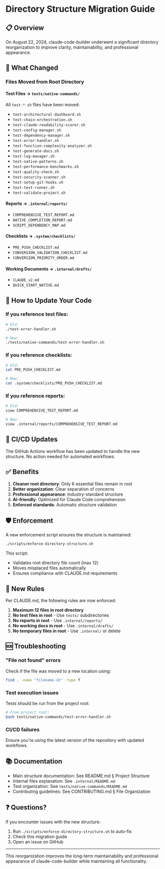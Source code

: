 # Directory Structure Migration Guide

## 📋 Overview

On August 22, 2024, claude-code-builder underwent a significant directory reorganization to improve clarity, maintainability, and professional appearance.

## 🔄 What Changed

### Files Moved from Root Directory

#### Test Files → `tests/native-commands/`
All `test-*.sh` files have been moved:
- `test-architectural-dashboard.sh`
- `test-chain-orchestration.sh`
- `test-claude-readability-scorer.sh`
- `test-config-manager.sh`
- `test-dependency-manager.sh`
- `test-error-handler.sh`
- `test-function-complexity-analyzer.sh`
- `test-generate-docs.sh`
- `test-log-manager.sh`
- `test-native-patterns.sh`
- `test-performance-benchmarks.sh`
- `test-quality-check.sh`
- `test-security-scanner.sh`
- `test-setup-git-hooks.sh`
- `test-test-runner.sh`
- `test-validate-project.sh`

#### Reports → `.internal/reports/`
- `COMPREHENSIVE_TEST_REPORT.md`
- `NATIVE_COMPLETION_REPORT.md`
- `SCRIPT_DEPENDENCY_MAP.md`

#### Checklists → `.system/checklists/`
- `PRE_PUSH_CHECKLIST.md`
- `CONVERSION_VALIDATION_CHECKLIST.md`
- `CONVERSION_PRIORITY_ORDER.md`

#### Working Documents → `.internal/drafts/`
- `CLAUDE_v2.md`
- `QUICK_START_NATIVE.md`

## 🔧 How to Update Your Code

### If you reference test files:
```bash
# Old:
./test-error-handler.sh

# New:
./tests/native-commands/test-error-handler.sh
```

### If you reference checklists:
```bash
# Old:
cat PRE_PUSH_CHECKLIST.md

# New:
cat .system/checklists/PRE_PUSH_CHECKLIST.md
```

### If you reference reports:
```bash
# Old:
view COMPREHENSIVE_TEST_REPORT.md

# New:
view .internal/reports/COMPREHENSIVE_TEST_REPORT.md
```

## 🚀 CI/CD Updates

The GitHub Actions workflow has been updated to handle the new structure. No action needed for automated workflows.

## ✅ Benefits

1. **Cleaner root directory**: Only 6 essential files remain in root
2. **Better organization**: Clear separation of concerns
3. **Professional appearance**: Industry-standard structure
4. **AI-friendly**: Optimized for Claude Code comprehension
5. **Enforced standards**: Automatic structure validation

## 🛡️ Enforcement

A new enforcement script ensures the structure is maintained:
```bash
./scripts/enforce-directory-structure.sh
```

This script:
- Validates root directory file count (max 12)
- Moves misplaced files automatically
- Ensures compliance with CLAUDE.md requirements

## 📝 New Rules

Per CLAUDE.md, the following rules are now enforced:

1. **Maximum 12 files in root directory**
2. **No test files in root** - Use `tests/` subdirectories
3. **No reports in root** - Use `.internal/reports/`
4. **No working docs in root** - Use `.internal/drafts/`
5. **No temporary files in root** - Use `.internal/` or delete

## 🆘 Troubleshooting

### "File not found" errors
Check if the file was moved to a new location using:
```bash
find . -name "filename.sh" -type f
```

### Test execution issues
Tests should be run from the project root:
```bash
# From project root:
bash tests/native-commands/test-error-handler.sh
```

### CI/CD failures
Ensure you're using the latest version of the repository with updated workflows.

## 📚 Documentation

- Main structure documentation: See README.md § Project Structure
- Internal files explanation: See `.internal/README.md`
- Test organization: See `tests/native-commands/README.md`
- Contributing guidelines: See CONTRIBUTING.md § File Organization

## ❓ Questions?

If you encounter issues with the new structure:
1. Run `./scripts/enforce-directory-structure.sh` to auto-fix
2. Check this migration guide
3. Open an issue on GitHub

---

This reorganization improves the long-term maintainability and professional appearance of claude-code-builder while maintaining all functionality.